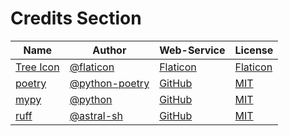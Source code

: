 # Credits Section

| Name            | Author               | Web-Service    | License        |
|-----------------|----------------------|----------------|----------------|
| [Tree Icon][01] | [@flaticon][02]      | [Flaticon][03] | [Flaticon][04] |
| [poetry][05]    | [@python-poetry][06] | [GitHub][07]   | [MIT][08]      |
| [mypy][09]      | [@python][10]        | [GitHub][11]   | [MIT][12]      |
| [ruff][13]      | [@astral-sh][14]     | [GitHub][15]   | [MIT][16]      |

[01]: https://www.flaticon.com/free-icon/tree_2298458
[02]: https://www.flaticon.com/authors/creatype
[03]: https://www.flaticon.com
[04]: https://www.freepikcompany.com/legal

[05]: https://github.com/python-poetry/poetry
[06]: https://github.com/python-poetry
[07]: https://github.com
[08]: https://github.com/python-poetry/poetry/blob/main/LICENSE

[09]: https://github.com/python/mypy
[10]: https://github.com/python
[11]: https://github.com
[12]: https://github.com/python/mypy/blob/master/LICENSE

[13]: https://github.com/astral-sh/ruff
[14]: https://github.com/astral-sh
[15]: https://github.com
[16]: https://github.com/astral-sh/ruff/blob/main/LICENSE
